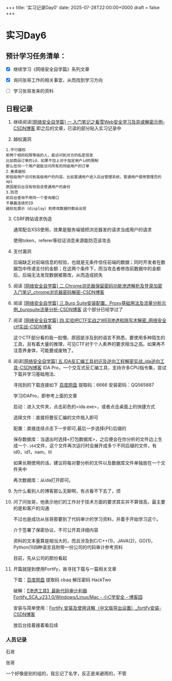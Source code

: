 +++
title: '实习记录Day0'
date: 2025-07-28T22:00:00+0000
draft = false
+++

# 实习Day6

## 预计学习任务清单：

- [x] 继续学习《网络安全自学篇》系列文章

- [x] 询问张哥工作的相关事宜，从而找到学习方向

- [ ] 学习张哥发来的资料

## 日程记录

1. 继续阅读[[网络安全自学篇] 一.入门笔记之看雪Web安全学习及异或解密示例-CSDN博客](https://blog.csdn.net/Eastmount/article/details/97784774?spm=1001.2101.3001.10752) 即之后的文章，已读的部分贴入实习记录中

2. 越权漏洞

```
1.平行越权
即两个相同权限等级的人，能访问到对方的私密信息
比如商品订单的id，如果不加上对于指定用户id的限制
那么任何一个用户就能访问所有的同级用户的订单
2.垂直越权
即低级用户访问到高级用户的内容，比如普通用户进入后台管理系统，普通用户使用管理员的api
原因是后台没有校验该普通用户的身份
3.防范
前后台查询不用同一个查询接口
不暴露连续的ID
越权在展示（display）和修改数据时都会出现
```

3. CSRF跨站请求伪造
   
   通常配合XSS使用，效果是服务端错把浏览器发的请求当成用户的请求
   
   使用token，referer等验证消息来源能防范该攻击

4. 支付漏洞
   
   后端缺乏对前端信息的校验，也就是无条件信任前端的数据；同时开发者在数据包中传递支付的金额；在这两个条件下，而当攻击者修改前数据中的金额后，后端无法发现数据被篡改，从而造成损失

5. 阅读 [[网络安全自学篇] 二.Chrome浏览器保留密码功能渗透解析及登录加密入门笔记_chrome浏览器密码解密-CSDN博客](https://blog.csdn.net/Eastmount/article/details/98340074) 

6. 阅读 [[网络安全自学篇] 三.Burp Suite安装配置、Proxy基础用法及流量分析示例_burpsuite流量分析-CSDN博客](https://blog.csdn.net/Eastmount/article/details/98469967) 这个部分已经学过了

7. 阅读 [[网络安全自学篇] 四.实验吧CTF实战之WEB渗透和隐写术解密_网络安全ctf实战-CSDN博客](https://blog.csdn.net/Eastmount/article/details/98529597) 
   
   这个CTF部分看的我一脸懵，原因是涉及到的语言不熟悉，要使用多种陌生的工具，且有着大量的推理，可见CTF对于个人素养的要求相当之高。如果再不注意养身体，可能要成废物了。

8. 阅读[[网络安全自学篇] 五.IDA反汇编工具初识及逆向工程解密实战_ida逆向工具-CSDN博客](https://blog.csdn.net/Eastmount/article/details/98789742) 
   IDA Pro，一个交互式反汇编工具，支持许多CPU指令集，尝试下载并学习基础用法、
   
   寻找到的下载连接如下 [百度网盘](https://pan.baidu.com/s/18aY2AAr23XUZUhrD5W33nw?pwd=6666%20%E6%8F%90%E5%8F%96%E7%A0%81:%206666) 提取码：6666  安装密码：QQ565887
   
   学习IDAPro，即参考上面的文章
   
   启动：进入文件夹，点击彩色的<ida.exe>，或者点击桌面上的快捷方式
   
   选择文件：直接将要反汇编的文件拖入即可
   
   配置：直接连续点击下一步即可,最后一步选择(PE)后缀的
   
   保存数据库：当退出时选择<打包数据库>，之后便会在你分析的文件边上生成一个`.i64`文件，这个文件再次运行时会展开成多个不同后缀的文件，有id0，id1，nam，til
   
   如果长期使用的话，建议将每对要分析的文件以及数据库文件单独放在一个文件夹中
   
   再次数据库：从ida打开即可。

9. 为什么看别人的博客那么无聊啊，有点看不下去了，烦

10. 问了问张哥，他表示他们的工作对于技术方面的要求其实并不算很高，最主要的是和客户的沟通
    
    不过也是成功从张哥那要到了代码审计的学习资料，并着手开始学习这个。
    
    介于签署了保密协议，不可公开其详细内容
    
    资料的文本量算是相当大的，而且涉及到C/C++(1)，JAVA(2)，GO(1)，Python(1)四种语言且附带一份公司的代码审计参考资料
    
    目前，先从公司的那份看起

11. 开篇就提到使用Fortify，故寻找下载与一篇相关文章
    
    下载：[百度网盘](https://pan.baidu.com/s/1D6Ho6sAAlLJKnXpnPQZc_Q?pwd=cbaq) 提取码 cbaq 解压密码 HackTwo
    
    破解：[【渗透工具】最新代码审计利器Fortify_SCA_v23.1.0/Windows/Linux/Mac - 小C学安全 - 博客园](https://www.cnblogs.com/fuchangjiang/p/17699812.html) 
    
    安装与简单使用：[Fortify 安装及使用详解（中文版导出设置）_fortify安装-CSDN博客](https://blog.csdn.net/weixin_61240867/article/details/131786965) 
    
    放后台挂着接着看后续

### 人员记录

石哥

张哥

一个好像是别的组的，我忘记了名字，反正是来避雨的，不管
